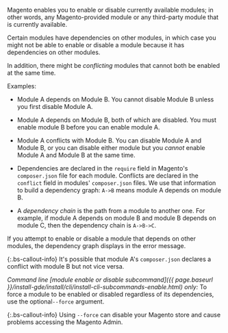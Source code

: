Magento enables you to enable or disable currently available modules; in other words, any Magento-provided module or any third-party module that is currently available.

Certain modules have dependencies on other modules, in which case you might not be able to enable or disable a module because it has dependencies on other modules.

In addition, there might be *conflicting* modules that cannot both be enabled at the same time.

Examples:

-  Module A depends on Module B. You cannot disable Module B unless you first disable Module A.

-  Module A depends on Module B, both of which are disabled. You must enable module B before you can enable module A.

-  Module A conflicts with Module B. You can disable Module A and Module B, or you can disable either module but you *cannot* enable Module A and Module B at the same time.

-  Dependencies are declared in the `require` field in Magento's `composer.json` file for each module. Conflicts are declared in the `conflict` field in modules' `composer.json` files. We use that information to build a dependency graph: `A->B` means module A depends on module B.

-  A *dependency chain* is the path from a module to another one. For example, if module A depends on module B and module B depends on module C, then the dependency chain is `A->B->C`.

If you attempt to enable or disable a module that depends on other modules, the dependency graph displays in the error message.

{:.bs-callout-info}
It's possible that module A's `composer.json` declares a conflict with module B but not vice versa.

*Command line [module enable or disable subcommand]({{ page.baseurl }}/install-gde/install/cli/install-cli-subcommands-enable.html) only:* To force a module to be enabled or disabled regardless of its dependencies, use the optional`--force` argument.

{:.bs-callout-info}
Using `--force` can disable your Magento store and cause problems accessing the Magento Admin.
